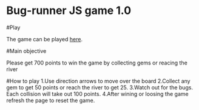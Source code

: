 Bug-runner JS game 1.0
===============================
#Play

The game can be played [here](https://victorkushch.github.io/frontend-nanodegree-arcade-game/).

#Main objective

Please get 700 points to win the game by collecting gems or reacing the river

#How to play
1.Use direction arrows to move over the board
2.Collect any gem to get 50 points or reach the river to get 25.
3.Watch out for the bugs. Each collision will take out 100 points.
4.After wining or loosing the game refresh the page to reset the game. 

